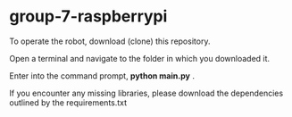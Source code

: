 # group-7-raspberrypi


To operate the robot, download (clone) this repository.

Open a terminal and navigate to the folder in which you downloaded it. 

Enter into the command prompt, **python main.py** .

If you encounter any missing libraries, please download the dependencies outlined by the requirements.txt
